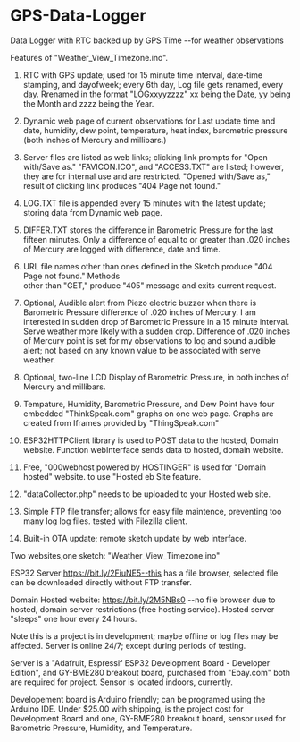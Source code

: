 # GPS-Data-Logger
Data Logger with RTC backed up by GPS Time  --for weather observations

Features of "Weather_View_Timezone.ino".

1. RTC with GPS update; used for 15 minute time interval, date-time stamping, and dayofweek; 
every 6th day, Log file gets renamed, every day.  Rrenamed in the format "LOGxxyyzzzz" 
xx being the Date, yy being the Month and zzzz being the Year. 

2. Dynamic web page of current observations for Last update time and date, humidity, dew
point, temperature, heat index, barometric pressure (both inches of Mercury and millibars.) 

3. Server files are listed as web links; clicking link prompts for "Open with/Save as."
"FAVICON.ICO", and "ACCESS.TXT" are listed; however, they are for internal use and are restricted.
"Opened with/Save as," result of clicking link produces "404 Page not found."

4. LOG.TXT file is appended every 15 minutes with the latest update; storing data from Dynamic
web page.

5. DIFFER.TXT stores the difference in Barometric Pressure for the last fifteen minutes. Only
a difference of equal to or greater than .020 inches of Mercury are logged with difference,
date and time.

6. URL file names other than ones defined in the Sketch produce "404 Page not found." Methods   
other than "GET," produce "405" message and exits current request.

7. Optional,  Audible alert from Piezo electric buzzer when there is Barometric Pressure difference of
.020 inches of Mercury. I am interested in sudden drop of Barometric Pressure in a 15 minute
interval. Serve weather more likely with a sudden drop. Difference of .020 inches of Mercury
point is set for my observations to log and sound audible alert; not based on any known value
to be associated with serve weather.

8. Optional, two-line LCD Display of Barometric Pressure, in both inches of Mercury and millibars.

9. Tempature, Humidity, Barometric Pressure, and Dew Point have four embedded "ThinkSpeak.com"
graphs on one web page. Graphs are created from Iframes provided by "ThingSpeak.com"

10. ESP32HTTPClient library is used to POST data to the hosted, Domain website.  Function 
webInterface sends data to hosted, domain website.

11. Free, "000webhost powered by HOSTINGER" is used for "Domain hosted" website.
 to use "Hosted eb Site feature.
12. "dataCollector.php" needs to be uploaded to your Hosted web site.

13. Simple FTP file transfer; allows for easy file maintence, preventing too many log log files.
tested with Filezilla client.

14. Built-in OTA update; remote sketch update by web interface.

Two websites,one sketch: "Weather_View_Timezone.ino"

ESP32 Server https://bit.ly/2FiuNE5--this has a file browser, selected file 
can be downloaded directly without FTP transfer.

Domain Hosted website:  https://bit.ly/2M5NBs0  --no file browser due to hosted, 
domain server restrictions (free hosting service). Hosted server "sleeps" one hour every 24 
hours.

Note this is a project is in development; maybe offline or log files may be affected.
Server is online 24/7; except during periods of testing.

Server is a "Adafruit, Espressif ESP32 Development Board - Developer Edition",  and GY-BME280 
breakout board, purchased from "Ebay.com" both are required for project. Sensor is located 
indoors, currently.

Developement board is Arduino friendly; can be programed using the Arduino IDE.
Under $25.00 with shipping, is the project cost for Development Board and one,
GY-BME280 breakout board, sensor used for Barometric Pressure, Humidity, and Temperature.
